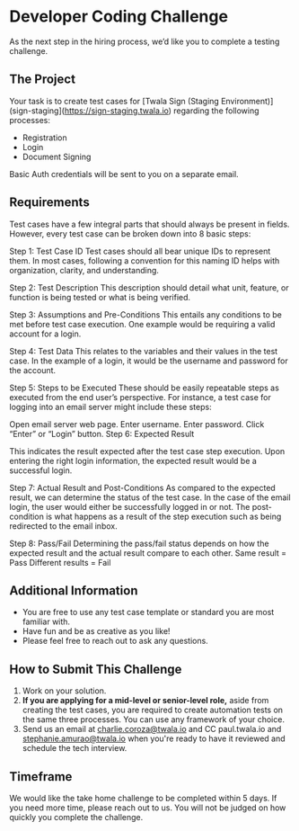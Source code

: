 # Developer Coding Challenge
As the next step in the hiring process, we’d like you to complete a testing challenge.

## The Project

Your task is to create test cases for [Twala Sign (Staging Environment)](sign-staging](https://sign-staging.twala.io) regarding the following processes:

* Registration
* Login
* Document Signing

Basic Auth credentials will be sent to you on a separate email.

## Requirements

Test cases have a few integral parts that should always be present in fields. However, every test case can be broken down into 8 basic steps:

Step 1: Test Case ID
Test cases should all bear unique IDs to represent them. In most cases, following a convention for this naming ID helps with organization, clarity, and understanding.

Step 2: Test Description
This description should detail what unit, feature, or function is being tested or what is being verified.

Step 3: Assumptions and Pre-Conditions
This entails any conditions to be met before test case execution. One example would be requiring a valid account for a login.

Step 4: Test Data
This relates to the variables and their values in the test case. In the example of a login, it would be the username and password for the account.

Step 5: Steps to be Executed
These should be easily repeatable steps as executed from the end user’s perspective. For instance, a test case for logging into an email server might include these steps:

Open email server web page.
Enter username.
Enter password.
Click “Enter” or “Login” button.
Step 6: Expected Result

This indicates the result expected after the test case step execution. Upon entering the right login information, the expected result would be a successful login.

Step 7: Actual Result and Post-Conditions
As compared to the expected result, we can determine the status of the test case. In the case of the email login, the user would either be successfully logged in or not. The post-condition is what happens as a result of the step execution such as being redirected to the email inbox.

Step 8: Pass/Fail
Determining the pass/fail status depends on how the expected result and the actual result compare to each other.
Same result = Pass
Different results = Fail

## Additional Information
* You are free to use any test case template or standard you are most familiar with.
* Have fun and be as creative as you like!
* Please feel free to reach out to ask any questions.

## How to Submit This Challenge
1. Work on your solution.
2. **If you are applying for a mid-level or senior-level role,** aside from creating the test cases, you are required to create automation tests on the same three processes. You can use any framework of your choice.
3. Send us an email at charlie.coroza@twala.io and CC paul.twala.io and stephanie.amurao@twala.io when you're ready to have it reviewed and schedule the tech interview.

## Timeframe

We would like the take home challenge to be completed within 5 days. If you need more time, please reach out to us. You will not be judged on how quickly you complete the challenge.
